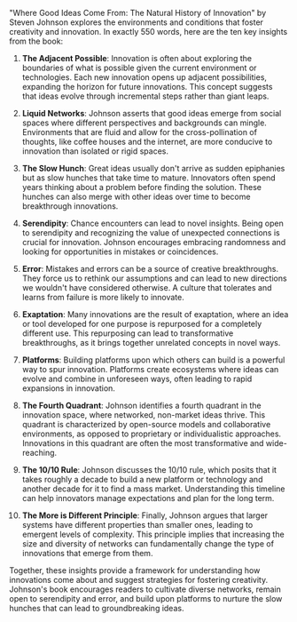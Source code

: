 "Where Good Ideas Come From: The Natural History of Innovation" by Steven Johnson explores the environments and conditions that foster creativity and innovation. In exactly 550 words, here are the ten key insights from the book:

1. **The Adjacent Possible**: Innovation is often about exploring the boundaries of what is possible given the current environment or technologies. Each new innovation opens up adjacent possibilities, expanding the horizon for future innovations. This concept suggests that ideas evolve through incremental steps rather than giant leaps.

2. **Liquid Networks**: Johnson asserts that good ideas emerge from social spaces where different perspectives and backgrounds can mingle. Environments that are fluid and allow for the cross-pollination of thoughts, like coffee houses and the internet, are more conducive to innovation than isolated or rigid spaces.

3. **The Slow Hunch**: Great ideas usually don't arrive as sudden epiphanies but as slow hunches that take time to mature. Innovators often spend years thinking about a problem before finding the solution. These hunches can also merge with other ideas over time to become breakthrough innovations.

4. **Serendipity**: Chance encounters can lead to novel insights. Being open to serendipity and recognizing the value of unexpected connections is crucial for innovation. Johnson encourages embracing randomness and looking for opportunities in mistakes or coincidences.

5. **Error**: Mistakes and errors can be a source of creative breakthroughs. They force us to rethink our assumptions and can lead to new directions we wouldn't have considered otherwise. A culture that tolerates and learns from failure is more likely to innovate.

6. **Exaptation**: Many innovations are the result of exaptation, where an idea or tool developed for one purpose is repurposed for a completely different use. This repurposing can lead to transformative breakthroughs, as it brings together unrelated concepts in novel ways.

7. **Platforms**: Building platforms upon which others can build is a powerful way to spur innovation. Platforms create ecosystems where ideas can evolve and combine in unforeseen ways, often leading to rapid expansions in innovation.

8. **The Fourth Quadrant**: Johnson identifies a fourth quadrant in the innovation space, where networked, non-market ideas thrive. This quadrant is characterized by open-source models and collaborative environments, as opposed to proprietary or individualistic approaches. Innovations in this quadrant are often the most transformative and wide-reaching.

9. **The 10/10 Rule**: Johnson discusses the 10/10 rule, which posits that it takes roughly a decade to build a new platform or technology and another decade for it to find a mass market. Understanding this timeline can help innovators manage expectations and plan for the long term.

10. **The More is Different Principle**: Finally, Johnson argues that larger systems have different properties than smaller ones, leading to emergent levels of complexity. This principle implies that increasing the size and diversity of networks can fundamentally change the type of innovations that emerge from them.

Together, these insights provide a framework for understanding how innovations come about and suggest strategies for fostering creativity. Johnson's book encourages readers to cultivate diverse networks, remain open to serendipity and error, and build upon platforms to nurture the slow hunches that can lead to groundbreaking ideas.